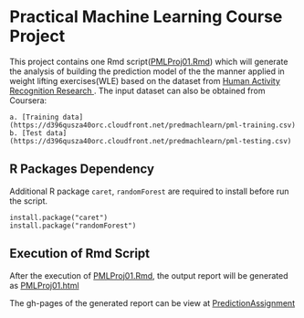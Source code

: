 # Practical Machine Learning Course Project

This project contains one Rmd script([PMLProj01.Rmd](https://github.com/vinceyap88/PredictionAssignment/blob/master/PMLProj01.Rmd)) which will generate the analysis of building the prediction model of the the manner applied in weight lifting exercises(WLE) based on the dataset from [Human Activity Recognition Research ](http://groupware.les.inf.puc-rio.br/har). The input dataset can also be obtained from Coursera:

    a. [Training data](https://d396qusza40orc.cloudfront.net/predmachlearn/pml-training.csv)
    b. [Test data](https://d396qusza40orc.cloudfront.net/predmachlearn/pml-testing.csv)
    
## R Packages Dependency

Additional R package `caret`, `randomForest` are required to install before run the script. 

```{r}
install.package("caret")
install.package("randomForest")
```

## Execution of Rmd Script

After the execution of [PMLProj01.Rmd](https://github.com/vinceyap88/PredictionAssignment/blob/master/PMLProj01.Rmd), the output report will be generated as [PMLProj01.html](https://github.com/vinceyap88/PredictionAssignment/blob/master/PMLProj01.html)

The gh-pages of the generated report can be view at [PredictionAssignment](http://vinceyap88.github.io/PredictionAssignment/)
